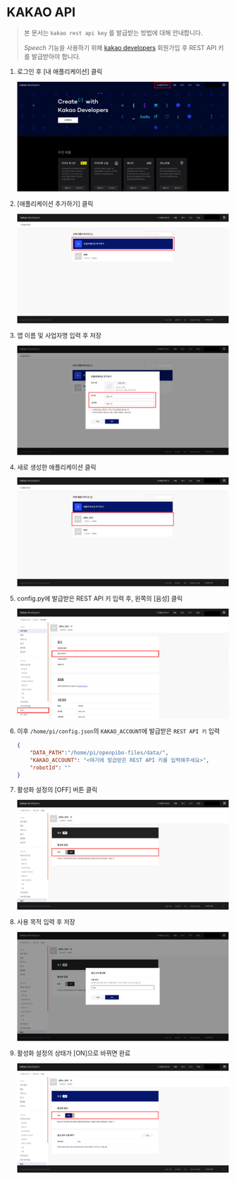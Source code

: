 # KAKAO API

> 본 문서는 `kakao rest api key` 를 발급받는 방법에 대해 안내합니다.
> 
> *Speech* 기능을 사용하기 위해 [kakao developers](https://developers.kakao.com/) 회원가입 후 REST API 키를 발급받아야 합니다.

1. 로그인 후 [내 애플리케이션] 클릭

   ![api1](kakao_api.assets/api1.png)

2. [애플리케이션 추가하기] 클릭

   ![api2](kakao_api.assets/api2.png)

3. 앱 이름 및 사업자명 입력 후 저장

   ![api3](kakao_api.assets/api3.png)

4. 새로 생성한 애플리케이션 클릭

   ![api4](kakao_api.assets/api4.png)

5. config.py에 발급받은 REST API 키 입력 후, 왼쪽의 [음성] 클릭

   ![api5](kakao_api.assets/api5.png)

6. 이후 `/home/pi/config.json`의 `KAKAO_ACCOUNT`에 발급받은 `REST API 키` 입력

   ```json
   {
       "DATA_PATH":"/home/pi/openpibo-files/data/",
       "KAKAO_ACCOUNT": "<여기에 발급받은 REST API 키를 입력해주세요>",
       "robotId": ""
   }
   ```

7. 활성화 설정의 [OFF] 버튼 클릭

   ![api6](kakao_api.assets/api6.png)

8. 사용 목적 입력 후 저장

   ![api7](kakao_api.assets/api7.png)

9. 활성화 설정의 상태가 [ON]으로 바뀌면 완료

   ![api8](kakao_api.assets/api8.png)


